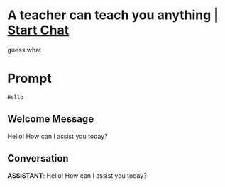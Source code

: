

# A teacher can teach you anything  | [Start Chat](https://gptcall.net/chat.html?data=%7B%22contact%22%3A%7B%22id%22%3A%22T3_p97tFfe5jZk-iJOS1D%22%2C%22flow%22%3Atrue%7D%7D)
guess what

# Prompt

```
Hello
```

## Welcome Message
Hello! How can I assist you today?

## Conversation

**ASSISTANT**: Hello! How can I assist you today?

